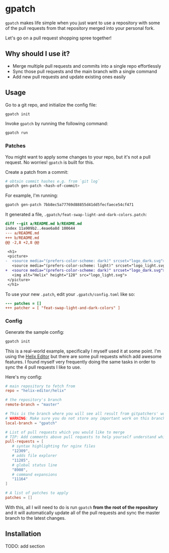 # gpatch

`gpatch` makes life simple when you just want to use a repository with some of the pull requests from that repository merged into your personal fork.

Let's go on a pull request shopping spree together!

## Why should I use it?

- Merge multiple pull requests and commits into a single repo effortlessly
- Sync those pull requests and the main branch with a single command
- Add new pull requests and update existing ones easily

## Usage

Go to a git repo, and initialize the config file:

```sh
gpatch init
```

Invoke `gpatch` by running the following command:

```sh
gpatch run
```

### Patches

You might want to apply some changes to your repo, but it's not a pull request. No worries! `gpatch` is built for this.

Create a patch from a commit:

```sh
# obtain commit hashes e.g. from `git log`
gpatch gen-patch <hash-of-commit>
```

For example, I'm running:

```sh
gpatch gen-patch 7bb8ec5a77769d88855d41dd5fecfaece54cf471
```

It generated a file, `.gpatch/feat-swap-light-and-dark-colors.patch`:

```patch
diff --git a/README.md b/README.md
index 11a909b2..4eae6a8d 100644
--- a/README.md
+++ b/README.md
@@ -2,8 +2,8 @@

 <h1>
 <picture>
-  <source media="(prefers-color-scheme: dark)" srcset="logo_dark.svg">
   <source media="(prefers-color-scheme: light)" srcset="logo_light.svg">
+  <source media="(prefers-color-scheme: dark)" srcset="logo_dark.svg">
   <img alt="Helix" height="128" src="logo_light.svg">
 </picture>
 </h1>
```

To use your new `.patch`, edit your `.gpatch/config.toml` like so:

```diff
--- patches = []
+++ patcher = [ "feat-swap-light-and-dark-colors" ]
```

### Config

Generate the sample config:

```sh
gpatch init
```

This is a real-world example, specifically I myself used it at some point. I'm using the [Helix Editor](https://github.com/helix-editor/helix) but there are some pull requests which add awesome features. I found myself very frequently doing the same tasks in order to sync the 4 pull requests I like to use.

Here's my config:

```toml
# main repository to fetch from
repo = "helix-editor/helix"

# the repository's branch
remote-branch = "master"

# This is the branch where you will see all result from gitpatchers' work. Set it to any branch you want.
# WARNING: Make sure you do not store any important work on this branch. It will be erased.
local-branch = "gpatch"

# List of pull requests which you would like to merge
# TIP: Add comments above pull requests to help yourself understand which PRs do what
pull-requests = [
   # syntax highlighting for nginx files
   "12309",
   # adds file explorer
   "11285",
   # global status line
   "8908",
   # command expansions
   "11164"
]

# A list of patches to apply
patches = []
```

With this, all I will need to do is run `gpatch` **from the root of the repository** and it will automatically update all of the pull requests and sync the master branch to the latest changes.

## Installation

TODO: add section

